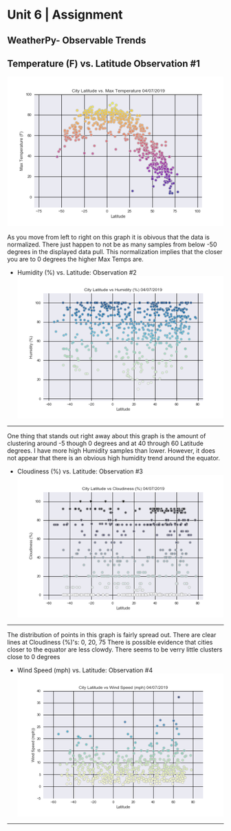 # Unit 6 | Assignment 
## WeatherPy- Observable Trends



Temperature (F) vs. Latitude Observation #1 
----------------------------------------------------------------------
![Equator](Images/Lat_Temp.png)

As you move from left to right on this graph it is obivous that the data is normalized. There just happen to not be as many samples from below -50 degrees in the displayed data pull. This normalization implies that the closer you are to 0 degrees the higher Max Temps are.


* Humidity (%) vs. Latitude: Observation #2 
![Equator](Images/Lat_Humid.png)
----------------------------------------------------------------------------------------------
One thing that stands out right away about this graph is the amount of clustering around -5 though 0 degrees and at 40 through 60 Latitude degrees. I have more high Humidity samples than lower. However, it does not appear that there is an obvious high humidity trend around the equator.



* Cloudiness (%) vs. Latitude: Observation #3
![Equator](Images/Lat_cloud.png)
---------------------------------------------------------------------------------------------------

The distribution of points in this graph is fairly spread out. There are clear lines at Cloudiness (%)'s: 0, 20, 75
There is possible evidence that cities closer to the equator are less clowdy. There seems to be verry little clusters close to 0 degrees 


* Wind Speed (mph) vs. Latitude: Observation #4
![Equator](Images/Lat_windspd.png)
---------------------------------------------------------------------------------------------------



